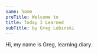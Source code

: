 ```yaml
---
name: home
preTitle: Welcome to
title: Today I Learned
subTitle: by Greg Lobinski
---
```


Hi, my name is Greg, learning diary.
